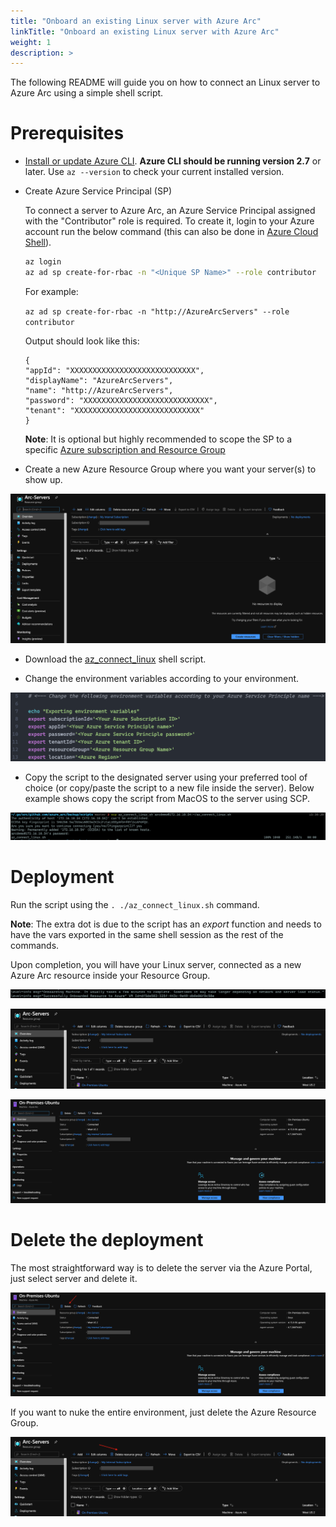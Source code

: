 ```yaml
---
title: "Onboard an existing Linux server with Azure Arc"
linkTitle: "Onboard an existing Linux server with Azure Arc"
weight: 1
description: >
---
```


The following README will guide you on how to connect an Linux server to Azure Arc using a simple shell script.

# Prerequisites

* [Install or update Azure CLI](https://docs.microsoft.com/en-us/cli/azure/install-azure-cli?view=azure-cli-latest). **Azure CLI should be running version 2.7** or later. Use ```az --version``` to check your current installed version.

* Create Azure Service Principal (SP)   

    To connect a server to Azure Arc, an Azure Service Principal assigned with the "Contributor" role is required. To create it, login to your Azure account run the below command (this can also be done in [Azure Cloud Shell](https://shell.azure.com/)). 

    ```bash
    az login
    az ad sp create-for-rbac -n "<Unique SP Name>" --role contributor
    ```

    For example:

    ```az ad sp create-for-rbac -n "http://AzureArcServers" --role contributor```

    Output should look like this:

    ```
    {
    "appId": "XXXXXXXXXXXXXXXXXXXXXXXXXXXX",
    "displayName": "AzureArcServers",
    "name": "http://AzureArcServers",
    "password": "XXXXXXXXXXXXXXXXXXXXXXXXXXXX",
    "tenant": "XXXXXXXXXXXXXXXXXXXXXXXXXXXX"
    }
    ```
    
    **Note**: It is optional but highly recommended to scope the SP to a specific [Azure subscription and Resource Group](https://docs.microsoft.com/en-us/cli/azure/ad/sp?view=azure-cli-latest)

* Create a new Azure Resource Group where you want your server(s) to show up. 

![](./01.png)

* Download the [az_connect_linux](../scripts/az_connect_linux.sh) shell script.

* Change the environment variables according to your environment. 

![](./02.png)

* Copy the script to the designated server using your preferred tool of choice (or copy/paste the script to a new file inside the server). Below example shows copy the script from MacOS to the server using SCP.

![](./03.png)

# Deployment

Run the script using the ```. ./az_connect_linux.sh``` command. 

**Note**: The extra dot is due to the script has an *export* function and needs to have the vars exported in the same shell session as the rest of the commands. 

Upon completion, you will have your Linux server, connected as a new Azure Arc resource inside your Resource Group. 

![](./04.png)

![](./05.png)

![](./06.png)

# Delete the deployment

The most straightforward way is to delete the server via the Azure Portal, just select server and delete it. 

![](./07.png)

If you want to nuke the entire environment, just delete the Azure Resource Group.

![](./08.png)
